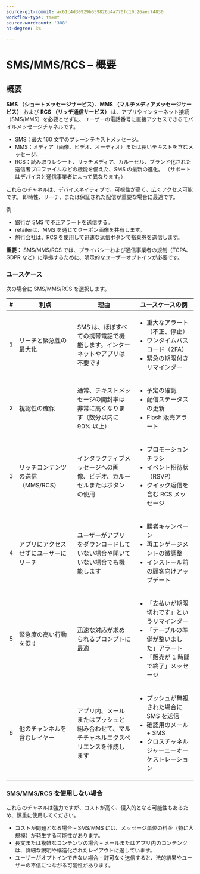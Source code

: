 ```yaml
---
source-git-commit: ac61c4d30929b559826b4a770fc10c26aec74830
workflow-type: tm+mt
source-wordcount: '388'
ht-degree: 3%

---
```

# SMS/MMS/RCS – 概要

## 概要

**SMS （ショートメッセージサービス）**、**MMS （マルチメディアメッセージサービス）** および **RCS （リッチ通信サービス）** は、アプリやインターネット接続（SMS/MMS）を必要とせずに、ユーザーの電話番号に直接アクセスできるモバイルメッセージチャネルです。

* SMS：最大 160 文字のプレーンテキストメッセージ。
* MMS：メディア（画像、ビデオ、オーディオ）または長いテキストを含むメッセージ。
* RCS：読み取りレシート、リッチメディア、カルーセル、ブランド化された送信者プロファイルなどの機能を備えた、SMS の最新の進化。 （サポートはデバイスと通信事業者によって異なります。）

これらのチャネルは、デバイスネイティブで、可視性が高く、広くアクセス可能です。 即時性、リーチ、または保証された配信が重要な場合に最適です。

例：

* 銀行が SMS で不正アラートを送信する。
* retailerは、MMS を通じてクーポン画像を共有します。
* 旅行会社は、RCS を使用して迅速な返信ボタンで搭乗券を送信します。

**重要：** SMS/MMS/RCS では、プライバシーおよび通信事業者の規制（TCPA、GDPR など）に準拠するために、明示的なユーザーオプトインが必要です。

### ユースケース

次の場合に SMS/MMS/RCS を選択します。

| # | 利点 | 理由 | ユースケースの例 |
|---|---------|-----|-------------------|
| 1 | リーチと緊急性の最大化 | SMS は、ほぼすべての携帯電話で機能します。インターネットやアプリは不要です | <ul><li>重大なアラート（不正、停止）</li><li>ワンタイムパスコード（2FA）</li><li>緊急の期限付きリマインダー</li></ul> |
| 2 | 視認性の確保 | 通常、テキストメッセージの開封率は非常に高くなります（数分以内に 90% 以上） | <ul><li>予定の確認</li><li>配信ステータスの更新</li><li>Flash 販売アラート</li></ul> |
| 3 | リッチコンテンツの送信（MMS/RCS） | インタラクティブメッセージへの画像、ビデオ、カルーセルまたはボタンの使用 | <ul><li>プロモーションチラシ</li><li>イベント招待状（RSVP）</li><li>クイック返信を含む RCS メッセージ</li></ul> |
| 4 | アプリにアクセスせずにユーザーにリーチ | ユーザーがアプリをダウンロードしていない場合や開いていない場合でも機能します | <ul><li>勝者キャンペーン</li><li>再エンゲージメントの微調整</li><li>インストール前の顧客向けアップデート</li></ul> |
| 5 | 緊急度の高い行動を促す | 迅速な対応が求められるプロンプトに最適 | <ul><li>「支払いが期限切れです」というリマインダー</li><li>「テーブルの準備が整いました」アラート</li><li>「販売が 1 時間で終了」メッセージ</li></ul> |
| 6 | 他のチャンネルを含むレイヤー | アプリ内、メールまたはプッシュと組み合わせて、マルチチャネルエクスペリエンスを作成します | <ul><li>プッシュが無視された場合に SMS を送信</li><li>確認用のメール + SMS</li><li>クロスチャネルジャーニーオーケストレーション</li></ul> |

### SMS/MMS/RCS を使用しない場合

これらのチャネルは強力ですが、コストが高く、侵入的となる可能性もあるため、慎重に使用してください。

* コストが問題となる場合 – SMS/MMS には、メッセージ単位の料金（特に大規模）が発生する可能性があります。
* 長文または複雑なコンテンツの場合 – メールまたはアプリ内のコンテンツは、詳細な説明や構造化されたレイアウトに適しています。
* ユーザーがオプトインできない場合 – 許可なく送信すると、法的結果やユーザーの不信につながる可能性があります。
